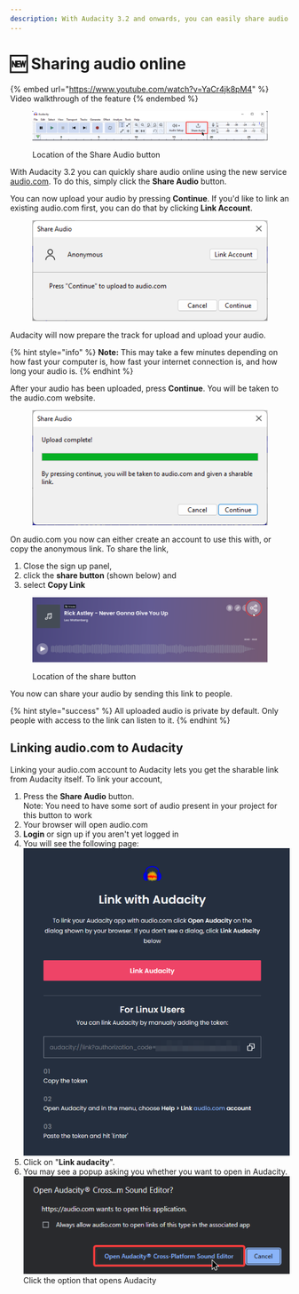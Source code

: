```yaml
---
description: With Audacity 3.2 and onwards, you can easily share audio online.
---
```


# 🆕 Sharing audio online

{% embed url="https://www.youtube.com/watch?v=YaCr4jk8pM4" %}
Video walkthrough of the feature
{% endembed %}

<figure><img src="../.gitbook/assets/share audio location.png" alt=""><figcaption><p>Location of the Share Audio button</p></figcaption></figure>

With Audacity 3.2 you can quickly share audio online using the new service [audio.com](https://audio.com). To do this, simply click the **Share Audio** button.

You can now upload your audio by pressing **Continue**. If you'd like to link an existing audio.com first, you can do that by clicking **Link Account**.

<figure><img src="../.gitbook/assets/share audio info.png" alt=""><figcaption></figcaption></figure>

Audacity will now prepare the track for upload and upload your audio.

{% hint style="info" %}
**Note:** This may take a few minutes depending on how fast your computer is, how fast your internet connection is, and how long your audio is.&#x20;
{% endhint %}

After your audio has been uploaded, press **Continue**. You will be taken to the audio.com website.

<figure><img src="../.gitbook/assets/upload complete.png" alt=""><figcaption></figcaption></figure>

On audio.com you now can either create an account to use this with, or copy the anonymous link. To share the link,&#x20;

1. Close the sign up panel,&#x20;
2. click the **share button** (shown below) and
3. select **Copy Link**

<figure><img src="../.gitbook/assets/firefox_xKDWVrdwjZ.png" alt=""><figcaption><p>Location of the share button</p></figcaption></figure>

You now can share your audio by sending this link to people.

{% hint style="success" %}
All uploaded audio is private by default. Only people with access to the link can listen to it.
{% endhint %}

## Linking audio.com to Audacity

Linking your audio.com account to Audacity lets you get the sharable link from Audacity itself. To link your account,&#x20;

1. Press the **Share Audio** button.\
   Note: You need to have some sort of audio present in your project for this button to work
2. Your browser will open audio.com
3. **Login** or sign up if you aren't yet logged in
4. You will see the following page:\
   ![A screenshot of the website in question. "Link Audacity" is the button to press. If this isn't possible, instructions on how to manually copy in the link are further below. ](<../.gitbook/assets/audiocom link audacity.png>)
5. Click on "**Link audacity**".
6. You may see a popup asking you whether you want to open in Audacity.\
   ![Open Audacity Cross-Platform Sound Editor](<../.gitbook/assets/chrome open audacity.png>)\
   Click the option that opens Audacity
